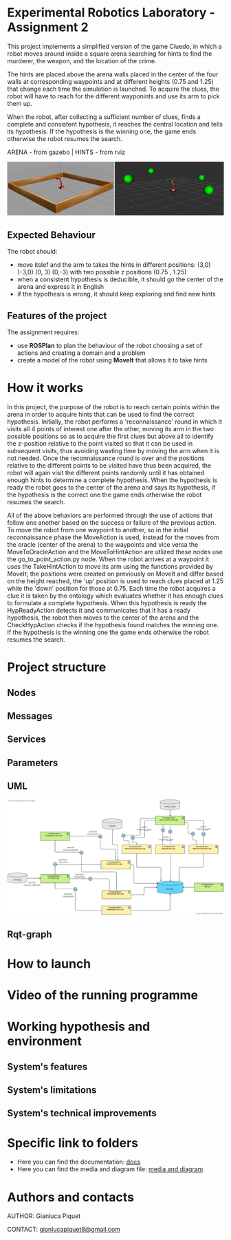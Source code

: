 # Experimental Robotics Laboratory - Assignment 2
This project implements a simplified version of the game Cluedo, in which a robot moves around inside a square arena searching for hints to find the murderer, the weapon, and the location of the crime.

The hints are placed above the arena walls placed in the center of the four walls at corresponding waypoints and at different heights (0.75 and 1.25) that change each time the simulation is launched. To acquire the clues, the robot will have to reach for the different wayponints and use its arm to pick them up.

When the robot, after collecting a sufficient number of clues, finds a complete and consistent hypothesis, it reaches the central location and tells its hypothesis. If the hypothesis is the winning one, the game ends otherwise the robot resumes the search.

ARENA - from gazebo | HINTS - from rviz

![ARENA](https://github.com/piquet8/exp_ass2/blob/main/media_exp2/arena_hints.jpeg)

## Expected Behaviour
The robot should:
- move itslef and the arm to takes the hints in different positions: (3,0) (-3,0) (0, 3) (0,-3) with two possible z positions (0.75 , 1.25)
- when a consistent hypothesis is deducible, it should go the center of the arena and express it in English
- if the hypothesis is wrong, it should keep exploring and find new hints
## Features of the project
The assignment requires:
- use **ROSPlan** to plan the behaviour of the robot choosing a set of actions and creating a domain and a problem
- create a model of the robot using **MoveIt** that allows it to take hints

# How it works
In this project, the purpose of the robot is to reach certain points within the arena in order to acquire hints that can be used to find the correct hypothesis. Initially, the robot performs a 'reconnaissance' round in which it visits all 4 points of interest one after the other, moving its arm in the two possible positions so as to acquire the first clues but above all to identify the z-position relative to the point visited so that it can be used in subsequent visits, thus avoiding wasting time by moving the arm when it is not needed. Once the reconnaissance round is over and the positions relative to the different points to be visited have thus been acquired, the robot will again visit the different points randomly until it has obtained enough hints to determine a complete hypothesis. When the hypothesis is ready the robot goes to the center of the arena and says its hypothesis, if the hypothesis is the correct one the game ends otherwise the robot resumes the search.

All of the above behaviors are performed through the use of actions that follow one another based on the success or failure of the previous action. To move the robot from one waypoint to another, so in the initial reconnaissance phase the MoveAction is used, instead for the moves from the oracle (center of the arena) to the waypoints and vice versa the MoveToOracleAction and the MoveToHintAction are utlized these nodes use the go_to_point_action.py node. When the robot arrives at a waypoint it uses the TakeHintAction to move its arm using the functions provided by MoveIt; the positions were created on previously on MoveIt and differ based on the height reached, the 'up' position is used to reach clues placed at 1.25 while the 'down' position for those at 0.75. Each time the robot acquires a clue it is taken by the ontology which evaluates whether it has enough clues to formulate a complete hypothesis. When this hypothesis is ready the HypReadyAction detects it and communicates that it has a ready hypothesis, the robot then moves to the center of the arena and the CheckHypAction checks if the hypothesis found matches the winning one. If the hypothesis is the winning one the game ends otherwise the robot resumes the search.

# Project structure

## Nodes

## Messages

## Services

## Parameters

## UML
![UML](https://github.com/piquet8/exp_ass2/blob/main/media_exp2/UML.jpg)

## Rqt-graph

# How to launch

# Video of the running programme

# Working hypothesis and environment
## System's features

## System's limitations

## System's technical improvements

# Specific link to folders  
- Here you can find the documentation: [docs](https://github.com/piquet8/exp_ass1/tree/master/docs)
- Here you can find the media and diagram file: [media and diagram](https://github.com/piquet8/exp_ass2/media_exp2)

# Authors and contacts
AUTHOR: Gianluca Piquet

CONTACT: gianlucapiquet8@gmail.com 

